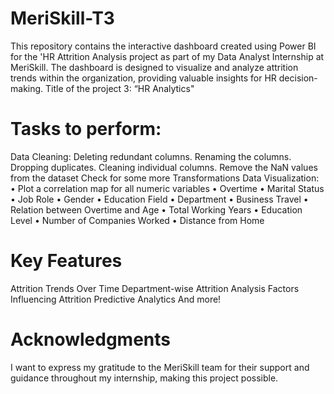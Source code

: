 # MeriSkill-T3

This repository contains the interactive dashboard created using Power BI for the 'HR Attrition Analysis project as part of my Data Analyst Internship at MeriSkill. The dashboard is designed to visualize and analyze attrition trends within the organization, providing valuable insights for HR decision-making.
Title of the project 3: “HR Analytics"
 
# Tasks to perform: 
Data Cleaning:
Deleting redundant columns.
Renaming the columns.
Dropping duplicates.
Cleaning individual columns.
Remove the NaN values from the dataset
Check for some more Transformations
Data Visualization:
•        Plot a correlation map for all numeric variables
•        Overtime
•        Marital Status
•        Job Role
•        Gender
•        Education Field
•        Department
•        Business Travel
•        Relation between Overtime and Age
•        Total Working Years
•        Education Level
•        Number of Companies Worked
•        Distance from Home


# Key Features
Attrition Trends Over Time
Department-wise Attrition Analysis
Factors Influencing Attrition
Predictive Analytics
And more!
# Acknowledgments
I want to express my gratitude to the MeriSkill team for their support and guidance throughout my internship, making this project possible.
